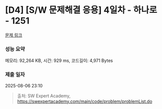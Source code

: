 # [D4] [S/W 문제해결 응용] 4일차 - 하나로 - 1251 

[문제 링크](https://swexpertacademy.com/main/code/problem/problemDetail.do?contestProbId=AV15StKqAQkCFAYD) 

### 성능 요약

메모리: 92,264 KB, 시간: 929 ms, 코드길이: 4,971 Bytes

### 제출 일자

2025-08-06 23:10



> 출처: SW Expert Academy, https://swexpertacademy.com/main/code/problem/problemList.do